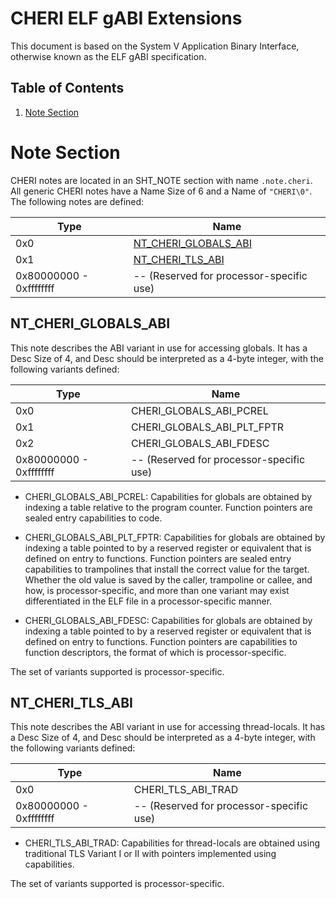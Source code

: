 # CHERI ELF gABI Extensions

This document is based on the System V Application Binary Interface, otherwise known as the ELF gABI specification.

## Table of Contents
1. [Note Section](#note-section)

# <a name=note-section></a> Note Section

CHERI notes are located in an SHT_NOTE section with name `.note.cheri`. All
generic CHERI notes have a Name Size of 6 and a Name of `"CHERI\0"`. The
following notes are defined:

Type                    | Name
------------------------|----------------------------------------------
0x0                     | [NT_CHERI_GLOBALS_ABI](#nt-cheri-globals-abi)
0x1                     | [NT_CHERI_TLS_ABI](#nt-cheri-tls-abi)
0x80000000 - 0xffffffff | -- (Reserved for processor-specific use)

## <a name=nt-cheri-globals-abi></a> NT_CHERI_GLOBALS_ABI

This note describes the ABI variant in use for accessing globals. It has a Desc
Size of 4, and Desc should be interpreted as a 4-byte integer, with the
following variants defined:

Type                    | Name
------------------------|----------------------------------------------
0x0                     | CHERI_GLOBALS_ABI_PCREL
0x1                     | CHERI_GLOBALS_ABI_PLT_FPTR
0x2                     | CHERI_GLOBALS_ABI_FDESC
0x80000000 - 0xffffffff | -- (Reserved for processor-specific use)

* CHERI_GLOBALS_ABI_PCREL: Capabilities for globals are obtained by indexing a
  table relative to the program counter. Function pointers are sealed entry
  capabilities to code.

* CHERI_GLOBALS_ABI_PLT_FPTR: Capabilities for globals are obtained by indexing
  a table pointed to by a reserved register or equivalent that is defined on
  entry to functions. Function pointers are sealed entry capabilities to
  trampolines that install the correct value for the target. Whether the old
  value is saved by the caller, trampoline or callee, and how, is
  processor-specific, and more than one variant may exist differentiated in the
  ELF file in a processor-specific manner.

* CHERI_GLOBALS_ABI_FDESC: Capabilities for globals are obtained by indexing a
  table pointed to by a reserved register or equivalent that is defined on
  entry to functions. Function pointers are capabilities to function
  descriptors, the format of which is processor-specific.

The set of variants supported is processor-specific.

## <a name=nt-cheri-tls-abi></a> NT_CHERI_TLS_ABI

This note describes the ABI variant in use for accessing thread-locals. It has
a Desc Size of 4, and Desc should be interpreted as a 4-byte integer, with the
following variants defined:

Type                    | Name
------------------------|----------------------------------------------
0x0                     | CHERI_TLS_ABI_TRAD
0x80000000 - 0xffffffff | -- (Reserved for processor-specific use)

* CHERI_TLS_ABI_TRAD: Capabilities for thread-locals are obtained using
  traditional TLS Variant I or II with pointers implemented using capabilities.

The set of variants supported is processor-specific.
